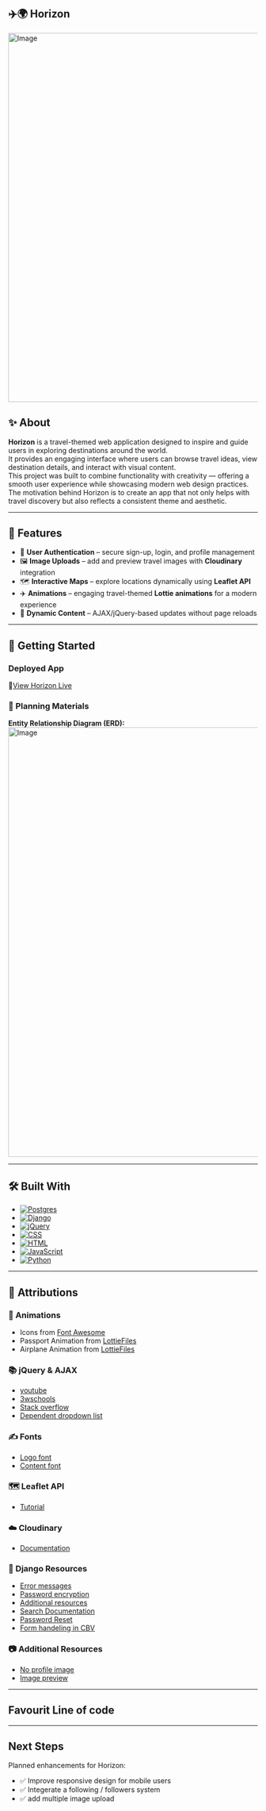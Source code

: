 ## ✈️🌍 Horizon
<img width="1610" height="744" alt="Image" src="https://github.com/user-attachments/assets/fce6ea81-77cf-4dc4-8507-3ba366ba0948" />


## ✨ About

**Horizon** is a travel-themed web application designed to inspire and guide users in exploring destinations around the world.  
It provides an engaging interface where users can browse travel ideas, view destination details, and interact with visual content.  
This project was built to combine functionality with creativity — offering a smooth user experience while showcasing modern web design practices.  
The motivation behind Horizon is to create an app that not only helps with travel discovery but also reflects a consistent theme and aesthetic.

---

## 🌟 Features  

- 🔐 **User Authentication** – secure sign-up, login, and profile management  
- 🖼️ **Image Uploads** – add and preview travel images with **Cloudinary** integration  
- 🗺️ **Interactive Maps** – explore locations dynamically using **Leaflet API**  
- ✈️ **Animations** – engaging travel-themed **Lottie animations** for a modern experience  
- 🔄 **Dynamic Content** – AJAX/jQuery-based updates without page reloads  

---

## 🚀 Getting Started

### Deployed App  
🔗[View Horizon Live]()  

###  📑 Planning Materials  
**Entity Relationship Diagram (ERD):** 
<img width="1742" height="866" alt="Image" src="https://github.com/user-attachments/assets/50c55e1c-5076-4b94-ac6f-fccc8fdacb23" />

---

## 🛠️ Built With
- [![Postgres](https://img.shields.io/badge/Postgres-%23316192.svg?logo=postgresql&logoColor=white)](#)
- [![Django](https://img.shields.io/badge/Django-%23092E20.svg?logo=django&logoColor=white)](#)
- [![jQuery](https://img.shields.io/badge/jQuery-0769AD?logo=jquery&logoColor=fff)](#)
- [![CSS](https://img.shields.io/badge/CSS-639?logo=css&logoColor=fff)](#)
- [![HTML](https://img.shields.io/badge/HTML-%23E34F26.svg?logo=html5&logoColor=white)](#)
- [![JavaScript](https://img.shields.io/badge/JavaScript-F7DF1E?logo=javascript&logoColor=000)](#)
- [![Python](https://img.shields.io/badge/Python-3776AB?logo=python&logoColor=fff)](#)

---

## 🙌 Attributions

### 🎨 Animations 
- Icons from [Font Awesome](https://fontawesome.com/)
- Passport Animation from [LottieFiles](https://lottiefiles.com/free-animation/travel-icons-passport-CxDAU1AGYm)
- Airplane Animation from [LottieFiles](https://lottiefiles.com/free-animation/plane-path-H40dI1M7AX)

### 📚 jQuery & AJAX 
- [youtube](https://www.youtube.com/watch?v=kRrPtIjnxqs)
- [3wschools](https://www.w3schools.com/jquery/html_html.asp)
- [Stack overflow](https://stackoverflow.com/questions/29796169/how-to-add-jquery-code-into-html-page)
- [Dependent dropdown list](https://simpleisbetterthancomplex.com/tutorial/2018/01/29/how-to-implement-dependent-or-chained-dropdown-list-with-django.html)

### ✍️ Fonts
- [Logo font](https://fonts.google.com/specimen/Arya)
- [Content font](https://fonts.google.com/specimen/Nunito)

### 🗺️ Leaflet API
- [Tutorial](https://leafletjs.com/examples/quick-start/)

### ☁️ Cloudinary 
- [Documentation](https://cloudinary.com/blog/managing-media-files-in-django)

### 🐍 Django Resources 
- [Error messages](https://stackoverflow.com/questions/15084597/django-error-message-for-login-form)
- [Password encryption](https://stackoverflow.com/questions/73816296/password-field-is-visible-and-not-encrypted-in-django-admin-site)
- [Additional resources](https://stackoverflow.com/questions/24273839/django-allauth-custom-login-does-not-show-errors)
- [Search Documentation](https://docs.djangoproject.com/en/5.2/topics/db/search/)
- [Password Reset](https://docs.djangoproject.com/en/5.2/topics/auth/default/#django.contrib.auth.views.PasswordResetView)
- [Form handeling in CBV](https://docs.djangoproject.com/en/5.2/topics/class-based-views/generic-editing/)


### 📷 Additional Resources
- [No profile image](https://www.shutterstock.com/search/default-user)
- [Image preview](https://stackoverflow.com/questions/4459379/preview-an-image-before-it-is-uploaded)

---

## Favourit Line of code 


---

## Next Steps

Planned enhancements for Horizon:  
- ✅ Improve responsive design for mobile users   
- ✅ Integerate a following / followers system
- ✅ add multiple image upload


